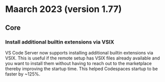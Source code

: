 # Maarch 2023 (version 1.77)

## Core

### Install additional builtin extensions via VSIX

VS Code Server now supports installing additional builtin extensions via VSIX. This is useful if the remote setup has VSIX files already available and you want to install them without having to reach out to the marketplace thereby improving the startup time. This helped Codespaces startup to be faster by ~125%.